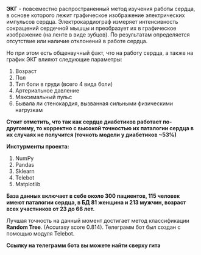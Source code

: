 **ЭКГ** - повсеместно распространенный метод изучения работы сердца, в основе которого лежит графическое изображение электрических импульсов сердца. Электрокардиограф измеряет интенсивность сокращений сердечной мышцы и преобразует их в графическое изображение (на ленте в виде зубцов). По результатам определяется отсутствие или наличие отклонений в работе сердца.

Но при этом есть общенаучный факт, что на работу сердца, а также на график ЭКГ влияют следующие параметры: 
1. Возраст
2. Пол
3. Тип боли в груди (всего 4 вида боли)
4. Артериальное давление
5. Максимальный пульс
6. Бывала ли стенокардия, вызванная сильными физическими нагрузкам

**Стоит отметить, что так как сердце диабетиков работает по-другомму, то корректно с высокой точностью их паталогии сердца в их случаях не получится (точноть модели у диабетиков ~53%)**

**Инстурменты проекта:**
1. NumPy
2. Pandas
3. Sklearn 
4. Telebot
5. Matplotlib

**База данных включает в себе около 300 пациентов, 115 человек имеют паталогии сердца, в БД 81 женщина и 213 мужчин, возраст всех участников от 23 до 66 лет.** 

Лучшая точность на данный момент достигает метод классификации **Random Tree**. (Accurasy score 0.814). 
Телеграмм бот был создан с помощью модуля Telebot. 

**Ссылку на телеграмм бота вы можете найти сверху гита**
